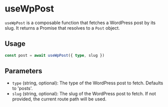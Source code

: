 # useWpPost

`useWpPost` is a composable function that fetches a WordPress post by its slug. It returns a Promise that resolves to a `Post` object.

## Usage
```ts
const post = await useWpPost({ type, slug })
```

## Parameters

- `type` (string, optional): The type of the WordPress post to fetch. Defaults to 'posts'.
- `slug` (string, optional): The slug of the WordPress post to fetch. If not provided, the current route path will be used.